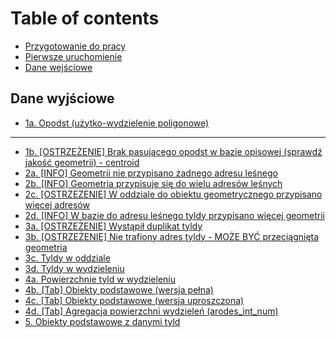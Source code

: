 # Table of contents

* [Przygotowanie do pracy](README.md)
* [Pierwsze uruchomienie](pierwsze-uruchomienie.md)
* [Dane wejściowe](dane-wejsciowe.md)

## Dane wyjściowe

* [1a. Opodst (użytko-wydzielenie poligonowe)](dane-wyjsciowe/1a.-opodst-uzytko-wydzielenie-poligonowe.md)

***

* [1b. \[OSTRZEŻENIE\] Brak pasującego opodst w bazie opisowej (sprawdź jakość geometrii) - centroid](1b.-ostrzezenie-brak-pasujacego-opodst-w-bazie-opisowej-sprawdz-jakosc-geometrii-centroid.md)
* [2a. \[INFO\] Geometrii nie przypisano żadnego adresu leśnego](2a.-info-geometrii-nie-przypisano-zadnego-adresu-lesnego.md)
* [2b. \[INFO\] Geometria przypisuje się do wielu adresów leśnych](2b.-info-geometria-przypisuje-sie-do-wielu-adresow-lesnych.md)
* [2c. \[OSTRZEZENIE\] W oddziale do obiektu geometrycznego przypisano więcej adresów](2c.-ostrzezenie-w-oddziale-do-obiektu-geometrycznego-przypisano-wiecej-adresow.md)
* [2d. \[INFO\] W bazie do adresu leśnego tyldy przypisano więcej geometrii](2d.-info-w-bazie-do-adresu-lesnego-tyldy-przypisano-wiecej-geometrii.md)
* [3a. \[OSTRZEŻENIE\] Wystąpił duplikat tyldy](3a.-ostrzezenie-wystapil-duplikat-tyldy.md)
* [3b. \[OSTRZEŻENIE\] Nie trafiony adres tyldy - MOŻE BYĆ przeciągnięta geometria](3b.-ostrzezenie-nie-trafiony-adres-tyldy-moze-byc-przeciagnieta-geometria.md)
* [3c. Tyldy w oddziale](3c.-tyldy-w-oddziale.md)
* [3d. Tyldy w wydzieleniu](3d.-tyldy-w-wydzieleniu.md)
* [4a. Powierzchnie tyld w wydzieleniu](4a.-powierzchnie-tyld-w-wydzieleniu.md)
* [4b. \[Tab\] Obiekty podstawowe (wersja pełna)](4b.-tab-obiekty-podstawowe-wersja-pelna.md)
* [4c. \[Tab\] Obiekty podstawowe (wersja uproszczona)](4c.-tab-obiekty-podstawowe-wersja-uproszczona.md)
* [4d. \[Tab\] Agregacja powierzchni wydzieleń (arodes\_int\_num)](4d.-tab-agregacja-powierzchni-wydzielen-arodes\_int\_num.md)
* [5. Obiekty podstawowe z danymi tyld](5.-obiekty-podstawowe-z-danymi-tyld.md)
